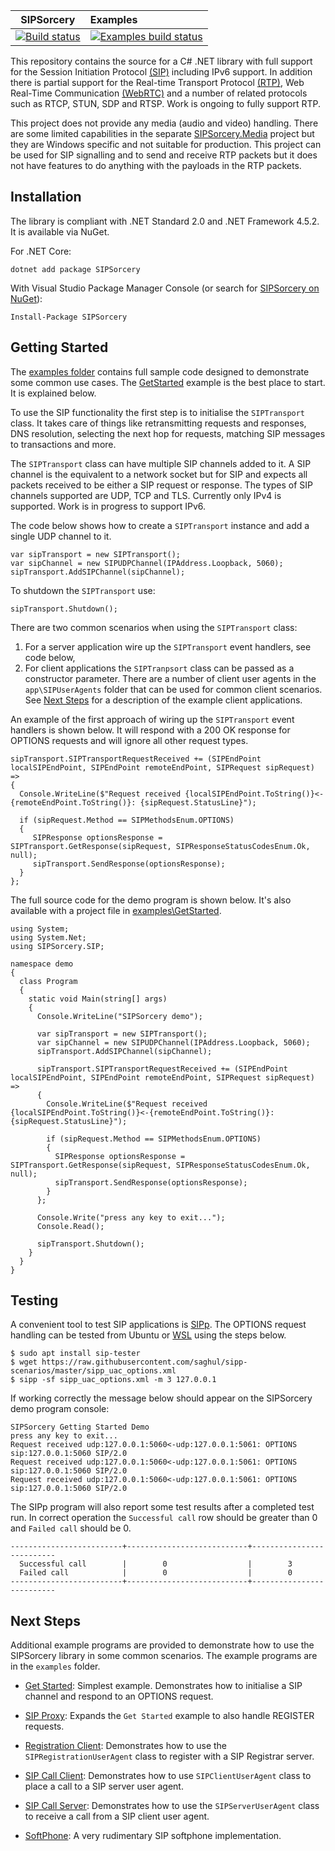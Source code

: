 | SIPSorcery    | Examples    |
| ------------- |:-------------
[![Build status](https://ci.appveyor.com/api/projects/status/1prvhq7jyw0s5fb1/branch/master?svg=true)](https://ci.appveyor.com/project/sipsorcery/sipsorcery/branch/master) | [![Examples build status](https://ci.appveyor.com/api/projects/status/4myf11mda0p69ysm/branch/master?svg=true)](https://ci.appveyor.com/project/sipsorcery/sipsorcery-mre1o/branch/master)

This repository contains the source for a C# .NET library with full support for the Session Initiation Protocol [(SIP)](https://tools.ietf.org/html/rfc3261) including IPv6 support. In addition 
there is partial support for the Real-time Transport Protocol [(RTP)](https://tools.ietf.org/html/rfc3550), Web Real-Time Communication [(WebRTC)](https://en.wikipedia.org/wiki/WebRTC) and a number of related protocols such as RTCP, STUN, SDP and RTSP. Work is ongoing to fully support RTP.

This project does not provide any media (audio and video) handling. There are some limited capabilities in the separate [SIPSorcery.Media](https://github.com/sipsorcery/sipsorcery-media) project but they are Windows specific and not suitable for production. This project can be used for SIP signalling and to send and receive RTP packets but it does not have features to do anything with the payloads in the RTP packets.

## Installation

The library is compliant with .NET Standard 2.0 and .NET Framework 4.5.2. It is available via NuGet.

For .NET Core:

````
dotnet add package SIPSorcery
````

With Visual Studio Package Manager Console (or search for [SIPSorcery on NuGet](https://www.nuget.org/packages/SIPSorcery/)):

````
Install-Package SIPSorcery
````

## Getting Started

The [examples folder](https://github.com/sipsorcery/sipsorcery/tree/master/examples) contains full sample code designed to demonstrate some common use cases. The [GetStarted](https://github.com/sipsorcery/sipsorcery/tree/master/examples/GetStarted) example is the best place to start. It is explained below.

To use the SIP functionality the first step is to initialise the `SIPTransport` class. It takes care of things like retransmitting requests and responses, DNS resolution, selecting the next hop for requests, matching SIP messages to transactions and more.

The `SIPTransport` class can have multiple SIP channels added to it. A SIP channel is the equivalent to a network socket but for SIP and expects all packets 
received to be either a SIP request or response. The types of SIP channels supported are UDP, TCP and TLS. Currently only IPv4 is supported. Work is in progress to support IPv6.

The code below shows how to create a `SIPTransport` instance and add a single UDP channel to it.

````
var sipTransport = new SIPTransport();
var sipChannel = new SIPUDPChannel(IPAddress.Loopback, 5060);
sipTransport.AddSIPChannel(sipChannel);
````

To shutdown the `SIPTransport` use:

````
sipTransport.Shutdown();
````

There are two common scenarios when using the `SIPTransport` class:

1. For a server application wire up the `SIPTransport` event handlers, see code below,
2. For client applications the `SIPTranpsort` class can be passed as a constructor parameter. There are a number of client user agents in the `app\SIPUserAgents` folder that
can be used for common client scenarios. See [Next Steps](#next-steps) for a description of the example client applications.


An example of the first approach of wiring up the `SIPTransport` event handlers is shown below. It will respond with a 200 OK response for OPTIONS requests 
and will ignore all other request types.

````
sipTransport.SIPTransportRequestReceived += (SIPEndPoint localSIPEndPoint, SIPEndPoint remoteEndPoint, SIPRequest sipRequest) =>
{
  Console.WriteLine($"Request received {localSIPEndPoint.ToString()}<-{remoteEndPoint.ToString()}: {sipRequest.StatusLine}");

  if (sipRequest.Method == SIPMethodsEnum.OPTIONS)
  {
     SIPResponse optionsResponse = SIPTransport.GetResponse(sipRequest, SIPResponseStatusCodesEnum.Ok, null);
     sipTransport.SendResponse(optionsResponse);
  }
};
````

The full source code for the demo program is shown below. It's also available with a project file in [examples\GetStarted](https://github.com/sipsorcery/sipsorcery/tree/master/examples/GetStarted).

````
using System;
using System.Net;
using SIPSorcery.SIP;

namespace demo
{
  class Program
  {
    static void Main(string[] args)
    {
      Console.WriteLine("SIPSorcery demo");

      var sipTransport = new SIPTransport();
      var sipChannel = new SIPUDPChannel(IPAddress.Loopback, 5060);
      sipTransport.AddSIPChannel(sipChannel);

      sipTransport.SIPTransportRequestReceived += (SIPEndPoint localSIPEndPoint, SIPEndPoint remoteEndPoint, SIPRequest sipRequest) =>
      {
        Console.WriteLine($"Request received {localSIPEndPoint.ToString()}<-{remoteEndPoint.ToString()}: {sipRequest.StatusLine}");

        if (sipRequest.Method == SIPMethodsEnum.OPTIONS)
        {
          SIPResponse optionsResponse = SIPTransport.GetResponse(sipRequest, SIPResponseStatusCodesEnum.Ok, null);
          sipTransport.SendResponse(optionsResponse);
        }
      };

      Console.Write("press any key to exit...");
      Console.Read();

      sipTransport.Shutdown();
    }
  }
}
````

## Testing

A convenient tool to test SIP applications is [SIPp](https://github.com/SIPp/sipp). The OPTIONS request handling can be tested from Ubuntu or 
[WSL](https://docs.microsoft.com/en-us/windows/wsl/install-win10) using the steps below.

````
$ sudo apt install sip-tester
$ wget https://raw.githubusercontent.com/saghul/sipp-scenarios/master/sipp_uac_options.xml
$ sipp -sf sipp_uac_options.xml -m 3 127.0.0.1
````

If working correctly the message below should appear on the SIPSorcery demo program console:

```` 
SIPSorcery Getting Started Demo
press any key to exit...
Request received udp:127.0.0.1:5060<-udp:127.0.0.1:5061: OPTIONS sip:127.0.0.1:5060 SIP/2.0
Request received udp:127.0.0.1:5060<-udp:127.0.0.1:5061: OPTIONS sip:127.0.0.1:5060 SIP/2.0
Request received udp:127.0.0.1:5060<-udp:127.0.0.1:5061: OPTIONS sip:127.0.0.1:5060 SIP/2.0
````

The SIPp program will also report some test results after a completed test run. In correct operation the `Successful call` row should be greater than 0 and `Failed call` should be 0.

````
-------------------------+---------------------------+--------------------------
  Successful call        |        0                  |        3
  Failed call            |        0                  |        0
-------------------------+---------------------------+--------------------------
````

## Next Steps

Additional example programs are provided to demonstrate how to use the SIPSorcery library in some common scenarios. The example programs are in the `examples` folder.

* [Get Started](https://github.com/sipsorcery/sipsorcery/tree/master/examples/GetStarted): Simplest example. Demonstrates how to initialise a SIP channel and respond to an OPTIONS request.

* [SIP Proxy](https://github.com/sipsorcery/sipsorcery/tree/master/examples/SIPProxy): Expands the `Get Started` example to also handle REGISTER requests. 

* [Registration Client](https://github.com/sipsorcery/sipsorcery/tree/master/examples/UserAgentRegister): Demonstrates how to use the `SIPRegistrationUserAgent` class to register with a SIP Registrar server.

* [SIP Call Client](https://github.com/sipsorcery/sipsorcery/tree/master/examples/UserAgentClient): Demonstrates how to use `SIPClientUserAgent` class to place a call to a SIP server user agent.
 
* [SIP Call Server](https://github.com/sipsorcery/sipsorcery/tree/master/examples/UserAgentServer): Demonstrates how to use the `SIPServerUserAgent` class to receive a call from a SIP client user agent.
 
* [SoftPhone](https://github.com/sipsorcery/sipsorcery/tree/master/examples/Softphone): A very rudimentary SIP softphone implementation.

